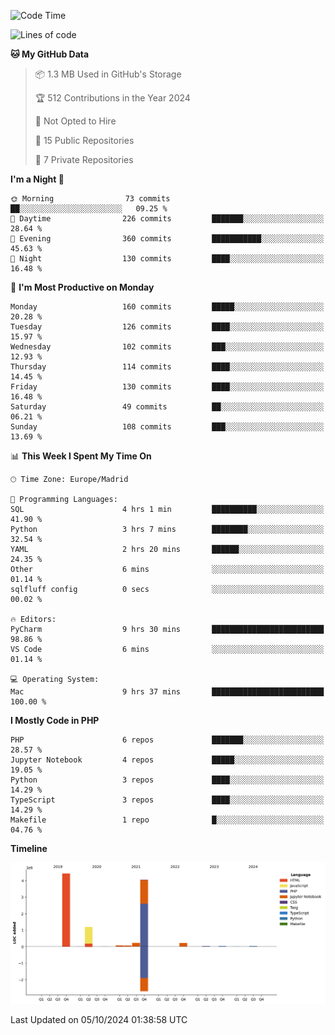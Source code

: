 <!--START_SECTION:waka-->
![Code Time](http://img.shields.io/badge/Code%20Time-391%20hrs%2020%20mins-blue)

![Lines of code](https://img.shields.io/badge/From%20Hello%20World%20I%27ve%20Written-10.4%20million%20lines%20of%20code-blue)

**🐱 My GitHub Data** 

> 📦 1.3 MB Used in GitHub's Storage 
 > 
> 🏆 512 Contributions in the Year 2024
 > 
> 🚫 Not Opted to Hire
 > 
> 📜 15 Public Repositories 
 > 
> 🔑 7 Private Repositories 
 > 
**I'm a Night 🦉** 

```text
🌞 Morning                73 commits          ██░░░░░░░░░░░░░░░░░░░░░░░   09.25 % 
🌆 Daytime                226 commits         ███████░░░░░░░░░░░░░░░░░░   28.64 % 
🌃 Evening                360 commits         ███████████░░░░░░░░░░░░░░   45.63 % 
🌙 Night                  130 commits         ████░░░░░░░░░░░░░░░░░░░░░   16.48 % 
```
📅 **I'm Most Productive on Monday** 

```text
Monday                   160 commits         █████░░░░░░░░░░░░░░░░░░░░   20.28 % 
Tuesday                  126 commits         ████░░░░░░░░░░░░░░░░░░░░░   15.97 % 
Wednesday                102 commits         ███░░░░░░░░░░░░░░░░░░░░░░   12.93 % 
Thursday                 114 commits         ████░░░░░░░░░░░░░░░░░░░░░   14.45 % 
Friday                   130 commits         ████░░░░░░░░░░░░░░░░░░░░░   16.48 % 
Saturday                 49 commits          ██░░░░░░░░░░░░░░░░░░░░░░░   06.21 % 
Sunday                   108 commits         ███░░░░░░░░░░░░░░░░░░░░░░   13.69 % 
```


📊 **This Week I Spent My Time On** 

```text
🕑︎ Time Zone: Europe/Madrid

💬 Programming Languages: 
SQL                      4 hrs 1 min         ██████████░░░░░░░░░░░░░░░   41.90 % 
Python                   3 hrs 7 mins        ████████░░░░░░░░░░░░░░░░░   32.54 % 
YAML                     2 hrs 20 mins       ██████░░░░░░░░░░░░░░░░░░░   24.35 % 
Other                    6 mins              ░░░░░░░░░░░░░░░░░░░░░░░░░   01.14 % 
sqlfluff config          0 secs              ░░░░░░░░░░░░░░░░░░░░░░░░░   00.02 % 

🔥 Editors: 
PyCharm                  9 hrs 30 mins       █████████████████████████   98.86 % 
VS Code                  6 mins              ░░░░░░░░░░░░░░░░░░░░░░░░░   01.14 % 

💻 Operating System: 
Mac                      9 hrs 37 mins       █████████████████████████   100.00 % 
```

**I Mostly Code in PHP** 

```text
PHP                      6 repos             ███████░░░░░░░░░░░░░░░░░░   28.57 % 
Jupyter Notebook         4 repos             █████░░░░░░░░░░░░░░░░░░░░   19.05 % 
Python                   3 repos             ████░░░░░░░░░░░░░░░░░░░░░   14.29 % 
TypeScript               3 repos             ████░░░░░░░░░░░░░░░░░░░░░   14.29 % 
Makefile                 1 repo              █░░░░░░░░░░░░░░░░░░░░░░░░   04.76 % 
```



**Timeline**

![Lines of Code chart](https://raw.githubusercontent.com/danisoronellas/danisoronellas/main/assets/bar_graph.png)


 Last Updated on 05/10/2024 01:38:58 UTC
<!--END_SECTION:waka-->
